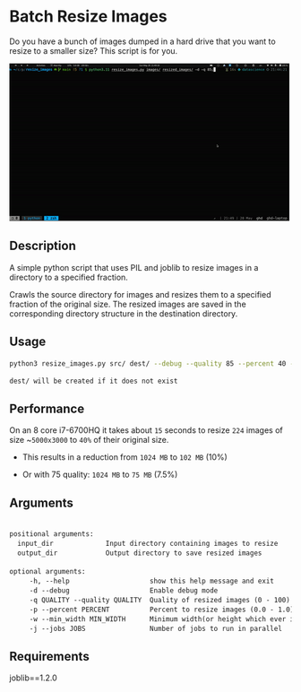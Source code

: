 # Batch Resize Images

Do you have a bunch of images dumped in a hard drive that you want to resize to a smaller size? This script is for you.

![demo gif](batch-resize-demo.gif)

## Description

A simple python script that uses PIL and joblib to resize images in a directory to a specified fraction.

Crawls the source directory for images and resizes them to a specified fraction of the original size. The resized images are saved in the corresponding directory structure in the destination directory.

## Usage

```bash
python3 resize_images.py src/ dest/ --debug --quality 85 --percent 40 --min_width 1000 --jobs -1
```

`dest/ will be created if it does not exist`

## Performance

On an 8 core i7-6700HQ it takes about `15` seconds to resize `224` images of size ~`5000x3000` to `40%` of their original size.

- This results in a reduction from `1024 MB` to `102 MB` (10%)

- Or with 75 quality: `1024 MB` to `75 MB` (7.5%)

## Arguments

```txt

positional arguments:
  input_dir             Input directory containing images to resize
  output_dir            Output directory to save resized images

optional arguments:
     -h, --help                    show this help message and exit
     -d --debug                    Enable debug mode
     -q QUALITY --quality QUALITY  Quality of resized images (0 - 100)
     -p --percent PERCENT          Percent to resize images (0.0 - 1.0)
     -w --min_width MIN_WIDTH      Minimum width(or height which ever is bigger) of resized images
     -j --jobs JOBS                Number of jobs to run in parallel
```

## Requirements

joblib==1.2.0
